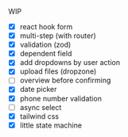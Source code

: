 WIP

- [x] react hook form
- [x] multi-step (with router)
- [x] validation (zod)
- [x] dependent field
- [x] add dropdowns by user action
- [x] upload files (dropzone)
- [ ] overview before confirming
- [x] date picker
- [x] phone number validation
- [ ] async select
- [x] tailwind css
- [x] little state machine
